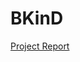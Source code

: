 # BKinD

[Project Report](https://drive.google.com/file/d/1DKpi38_FDanqASZUkW2lvhpcvIzb3T1s/view?usp=sharing)
